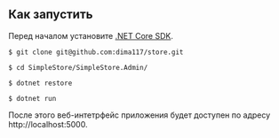 ## Как запустить

Перед началом установите [.NET Core SDK](https://www.microsoft.com/net/learn/get-started).

```
$ git clone git@github.com:dima117/store.git

$ cd SimpleStore/SimpleStore.Admin/

$ dotnet restore

$ dotnet run
```

После этого веб-интетрфейс приложения будет доступен по адресу http://localhost:5000.
